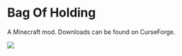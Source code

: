 # Bag Of Holding

A Minecraft mod. Downloads can be found on CurseForge.

![](https://i.imgur.com/sHiR309.png)
